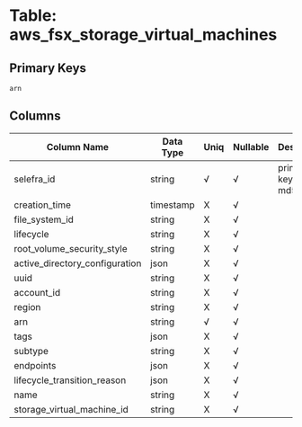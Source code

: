 # Table: aws_fsx_storage_virtual_machines

## Primary Keys 

```
arn
```


## Columns 

|  Column Name   |  Data Type  | Uniq | Nullable | Description | 
|  ----  | ----  | ----  | ----  | ---- | 
| selefra_id | string | √ | √ | primary keys value md5 | 
| creation_time | timestamp | X | √ |  | 
| file_system_id | string | X | √ |  | 
| lifecycle | string | X | √ |  | 
| root_volume_security_style | string | X | √ |  | 
| active_directory_configuration | json | X | √ |  | 
| uuid | string | X | √ |  | 
| account_id | string | X | √ |  | 
| region | string | X | √ |  | 
| arn | string | √ | √ |  | 
| tags | json | X | √ |  | 
| subtype | string | X | √ |  | 
| endpoints | json | X | √ |  | 
| lifecycle_transition_reason | json | X | √ |  | 
| name | string | X | √ |  | 
| storage_virtual_machine_id | string | X | √ |  | 


